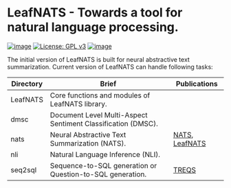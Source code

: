 # LeafNATS - Towards a tool for natural language processing.

[![image](https://img.shields.io/badge/Made%20with-Python-1f425f.svg)](https://www.python.org/)
[![License: GPL v3](https://img.shields.io/badge/License-GPLv3-blue.svg)](https://www.gnu.org/licenses/gpl-3.0)
[![image](https://img.shields.io/github/issues/Naereen/StrapDown.js.svg)](https://github.com/tshi04/LeafNATS/issues)

The initial version of LeafNATS is built for neural abstractive text summarization.
Current version of LeafNATS can handle following tasks:

|Directory|Brief|Publications|
|-|-|-|
|LeafNATS| Core functions and modules of LeafNATS library. ||
|dmsc| Document Level Multi-Aspect Sentiment Classification (DMSC).||
|nats|Neural Abstractive Text Summarization (NATS).|[NATS](https://arxiv.org/pdf/1812.02303.pdf), [LeafNATS](https://www.aclweb.org/anthology/N19-4012)|
|nli|Natural Language Inference (NLI).||
|seq2sql|Sequence-to-SQL generation or Question-to-SQL generation.|[TREQS](https://arxiv.org/pdf/1908.01839.pdf)|


